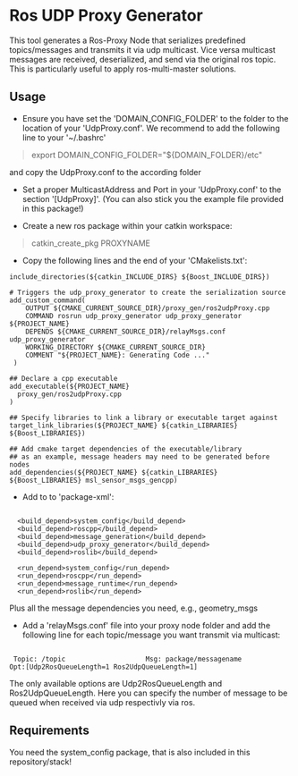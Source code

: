 # Ros UDP Proxy Generator #

This tool generates a Ros-Proxy Node that serializes predefined topics/messages and transmits it via udp multicast. Vice versa multicast messages are received, deserialized, and send via the original ros topic.
This is particularly useful to apply ros-multi-master solutions.

## Usage ##

* Ensure you have set the 'DOMAIN_CONFIG_FOLDER' to the folder to the location of your 'UdpProxy.conf'. We recommend to add the following line to your '~/.bashrc'

> export DOMAIN_CONFIG_FOLDER="${DOMAIN_FOLDER}/etc"

and copy the UdpProxy.conf to the according folder

* Set a proper MulticastAddress and Port in your 'UdpProxy.conf' to the section '[UdpProxy]'. (You can also stick you the example file provided in this package!)

* Create a new ros package within your catkin workspace:
> catkin_create_pkg PROXYNAME

* Copy the following lines and the end of your 'CMakelists.txt':
```
include_directories(${catkin_INCLUDE_DIRS} ${Boost_INCLUDE_DIRS})

# Triggers the udp_proxy_generator to create the serialization source
add_custom_command(
    OUTPUT ${CMAKE_CURRENT_SOURCE_DIR}/proxy_gen/ros2udpProxy.cpp
    COMMAND rosrun udp_proxy_generator udp_proxy_generator ${PROJECT_NAME}
    DEPENDS ${CMAKE_CURRENT_SOURCE_DIR}/relayMsgs.conf udp_proxy_generator
    WORKING_DIRECTORY ${CMAKE_CURRENT_SOURCE_DIR}
    COMMENT "${PROJECT_NAME}: Generating Code ..."
 )

## Declare a cpp executable
add_executable(${PROJECT_NAME}
  proxy_gen/ros2udpProxy.cpp
)

## Specify libraries to link a library or executable target against
target_link_libraries(${PROJECT_NAME} ${catkin_LIBRARIES} ${Boost_LIBRARIES})

## Add cmake target dependencies of the executable/library
## as an example, message headers may need to be generated before nodes
add_dependencies(${PROJECT_NAME} ${catkin_LIBRARIES} ${Boost_LIBRARIES} msl_sensor_msgs_gencpp)
```

* Add to to 'package-xml':
<pre><code>
  &#60;build_depend&#62;system_config&#60;/build_depend&#62;
  &#60;build_depend&#62;roscpp&#60;/build_depend&#62;
  &#60;build_depend&#62;message_generation&#60;/build_depend&#62;
  &#60;build_depend&#62;udp_proxy_generator&#60;/build_depend&#62;
  &#60;build_depend&#62;roslib&#60;/build_depend&#62;

  &#60;run_depend&#62;system_config&#60;/run_depend&#62;
  &#60;run_depend&#62;roscpp&#60;/run_depend&#62;
  &#60;run_depend&#62;message_runtime&#60;/run_depend&#62;
  &#60;run_depend&#62;roslib&#60;/run_depend&#62;
</code></pre>

Plus all the message dependencies you need, e.g., geometry_msgs

* Add a 'relayMsgs.conf' file into your proxy node folder and add the following line for each topic/message you want transmit via multicast:
<pre><code>
 Topic: /topic                    Msg: package/messagename                     Opt:[Udp2RosQueueLength=1 Ros2UdpQueueLength=1]
</code></pre>
The only available options are Udp2RosQueueLength and Ros2UdpQueueLength. Here you can specify the number of message to be queued when received via udp respectivly via ros.


## Requirements ##

You need the system_config package, that is also included in this repository/stack!

